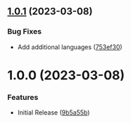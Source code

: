 ## [1.0.1](https://github.com/act-org/docusaurus-base/compare/v1.0.0...v1.0.1) (2023-03-08)


### Bug Fixes

* Add additional languages ([753ef30](https://github.com/act-org/docusaurus-base/commit/753ef30ba64318ddd3bf1311294c7c8d1951a2fe))

# 1.0.0 (2023-03-08)


### Features

* Initial Release ([9b5a55b](https://github.com/act-org/docusaurus-base/commit/9b5a55b2ef82d0eff4e8b9d1b4539e5e87ac8ecc))
